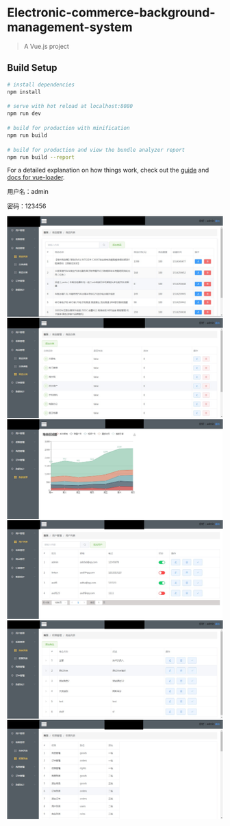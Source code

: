 # Electronic-commerce-background-management-system

> A Vue.js project

## Build Setup

``` bash
# install dependencies
npm install

# serve with hot reload at localhost:8080
npm run dev

# build for production with minification
npm run build

# build for production and view the bundle analyzer report
npm run build --report
```

For a detailed explanation on how things work, check out the [guide](http://vuejs-templates.github.io/webpack/) and [docs for vue-loader](http://vuejs.github.io/vue-loader).

用户名：admin

密码：123456



![image](https://github.com/xccjh/Electronic-commerce-background-management-system/blob/master/images/w%20(1).jpg)
![image](https://github.com/xccjh/Electronic-commerce-background-management-system/blob/master/images/w%20(2).jpg)
![image](https://github.com/xccjh/Electronic-commerce-background-management-system/blob/master/images/w%20(3).jpg)
![image](https://github.com/xccjh/Electronic-commerce-background-management-system/blob/master/images/w%20(4).jpg)
![image](https://github.com/xccjh/Electronic-commerce-background-management-system/blob/master/images/w%20(5).jpg)
![image](https://github.com/xccjh/Electronic-commerce-background-management-system/blob/master/images/w%20(6).jpg)
